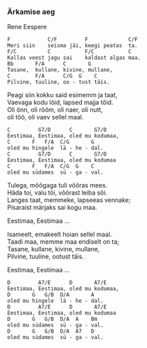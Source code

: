 ### Ärkamise aeg
Rene Eespere

    F            C/F         F             C/F
    Meri siin    seisma jäi, keegi peatas  ta.
    F/C          C           F/C           C
    Kallas veest jagu sai    kaldast algas maa.
    Bb       F/A      C       G
    Tasane,  kullane, kivine, mullane,
    C        F/A      C/G  G    C
    Pilvine, tuuline, oo - tust täis.

Peagi siin kokku said esimemm ja taat,  
Vaevaga kodu lõid, lapsed majja tõid.  
Oli õnn, oli rõõm, oli naer, oli nutt,  
oli töö, oli vaev sellel maal.

    C         G7/D      C       G7/D
    Eestimaa, Eestimaa, oled mu kodumaa,
    C       F   F/A  C/G       G
    oled mu hingele  lä - he - dal.
    C         G7/D      C       G7/D
    Eestimaa, Eestimaa, oled mu kodumaa
    C       F   F/A  C/G  G    C
    oled mu südames  sü - ga - val.

Tulega, mõõgaga tuli võõras mees.  
Häda toi, valu tõi, võõrast leiba sõi.  
Langes taat, memmeke, lapseeas vennake;  
Pisaraist märjaks sai kogu maa.

Eestimaa, Eestimaa ...

Isameelt, emakeelt hoian sellel maal.  
Taadi maa, memme maa endiselt on ta;  
Tasane, kullane, kivine, mullane,  
Pilvine, tuuline, ootust täis.

Eestimaa, Eestimaa ...

    D         A7/E      D       A7/E
    Eestimaa, Eestimaa, oled mu kodumaa,
    D       G   G/B  D/A       A
    oled mu hingele  lä - he - dal.
    D         A7/E      D       A7/E
    Eestimaa, Eestimaa, oled mu kodumaa
    D       G   G/B  D/A  A    Bm
    oled mu südames  sü - ga - val.
    D       G   G/B  D/A  A7   D
    oled mu südames  sü - ga - val.
